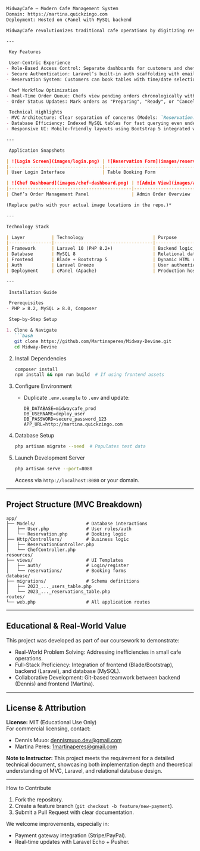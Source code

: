 

```markdown
MidwayCafe – Modern Cafe Management System  
Domain: https://martina.quickzingo.com
Deployment: Hosted on cPanel with MySQL backend  

MidwayCafe revolutionizes traditional cafe operations by digitizing reservations, order management, and chef workflows. Designed as a full-stack web application, it empowers cafes to transition from paper-based systems to an efficient, scalable digital platform. Built with Laravel 10 and MySQL 8, the system adheres to MVC architecture for maintainability and follows industry-standard security practices.

---

 Key Features  

 User-Centric Experience  
- Role-Based Access Control: Separate dashboards for customers and chefs.  
- Secure Authentication: Laravel’s built-in auth scaffolding with email/password login.  
- Reservation System: Customers can book tables with time/date selection, with automatic conflict detection.  

 Chef Workflow Optimization  
- Real-Time Order Queue: Chefs view pending orders chronologically with priority flags.  
- Order Status Updates: Mark orders as "Preparing", "Ready", or "Cancelled" with timestamps.  

 Technical Highlights  
- MVC Architecture: Clear separation of concerns (Models: `Reservation.php`, `User.php`; Views: Blade templates; Controllers: `ReservationController.php`).  
- Database Efficiency: Indexed MySQL tables for fast querying even under high load.  
- Responsive UI: Mobile-friendly layouts using Bootstrap 5 integrated with Laravel Blade.  

---

 Application Snapshots  

| ![Login Screen](images/login.png) | ![Reservation Form](images/reservation.png) |  
|-----------------------------------|---------------------------------------------|  
| User Login Interface              | Table Booking Form                          |  

| ![Chef Dashboard](images/chef-dashboard.png) | ![Admin View](images/admin-orders.png)     |  
|----------------------------------------------|--------------------------------------------|  
| Chef’s Order Management Panel                | Admin Order Overview                       |  

(Replace paths with your actual image locations in the repo.)*  

---

Technology Stack  

| Layer          | Technology                          | Purpose                                  |  
|----------------|-------------------------------------|------------------------------------------|  
| Framework      | Laravel 10 (PHP 8.2+)               | Backend logic, routing, and security    |  
| Database       | MySQL 8                             | Relational data storage (users, orders) |  
| Frontend       | Blade + Bootstrap 5                 | Dynamic HTML rendering + UI components  |  
| Auth           | Laravel Breeze                      | User authentication flows               |  
| Deployment     | cPanel (Apache)                     | Production hosting                      |  

---

 Installation Guide  

 Prerequisites  
- PHP ≥ 8.2, MySQL ≥ 8.0, Composer  

 Step-by-Step Setup  

1. Clone & Navigate  
   ```bash
   git clone https://github.com/Martinaperes/Midway-Devine.git
   cd Midway-Devine
   ```

2. Install Dependencies  
   ```bash
   composer install
   npm install && npm run build  # If using frontend assets
   ```

3. Configure Environment  
   - Duplicate `.env.example` to `.env` and update:  
     ```env
     DB_DATABASE=midwaycafe_prod
     DB_USERNAME=deploy_user
     DB_PASSWORD=secure_password_123
     APP_URL=http://martina.quickzingo.com
     ```

4. Database Setup  
   ```bash
   php artisan migrate --seed  # Populates test data
   ```

5. Launch Development Server  
   ```bash
   php artisan serve --port=8080
   ```
   Access via `http://localhost:8080` or your domain.

---

## Project Structure (MVC Breakdown)  

```
app/
├── Models/                   # Database interactions
│   ├── User.php              # User roles/auth
│   └── Reservation.php       # Booking logic
├── Http/Controllers/         # Business logic
│   ├── ReservationController.php
│   └── ChefController.php
resources/
├── views/                    # UI Templates
│   ├── auth/                 # Login/register
│   └── reservations/         # Booking forms
database/
├── migrations/               # Schema definitions
│   ├── 2023_..._users_table.php
│   └── 2023_..._reservations_table.php
routes/
└── web.php                   # All application routes
```

---

## Educational & Real-World Value  

This project was developed as part of our coursework to demonstrate:  
- Real-World Problem Solving: Addressing inefficiencies in small cafe operations.  
- Full-Stack Proficiency: Integration of frontend (Blade/Bootstrap), backend (Laravel), and database (MySQL).  
- Collaborative Development: Git-based teamwork between backend (Dennis) and frontend (Martina).  

---

## License & Attribution  

**License:** MIT (Educational Use Only)  
For commercial licensing, contact:  
- Dennis Muuo: [dennismuuo.dev@gmail.com](mailto:dennismuuo.dev@gmail.com)  
- Martina Peres: [1martinaperes@gmail.com](mailto:1martinaperes@gmail.com)  

**Note to Instructor:** This project meets the requirement for a detailed technical document, showcasing both implementation depth and theoretical understanding of MVC, Laravel, and relational database design.  

---

 How to Contribute  

1. Fork the repository.  
2. Create a feature branch (`git checkout -b feature/new-payment`).  
3. Submit a Pull Request with clear documentation.  

We welcome improvements, especially in:  
- Payment gateway integration (Stripe/PayPal).  
- Real-time updates with Laravel Echo + Pusher.  
```
